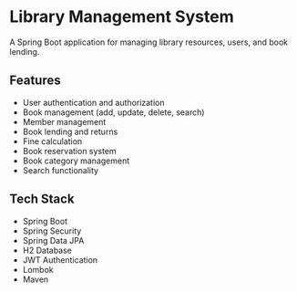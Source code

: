 # Library Management System

A Spring Boot application for managing library resources, users, and book lending.

## Features
- User authentication and authorization
- Book management (add, update, delete, search)
- Member management
- Book lending and returns
- Fine calculation
- Book reservation system
- Book category management
- Search functionality

## Tech Stack
- Spring Boot
- Spring Security
- Spring Data JPA
- H2 Database
- JWT Authentication
- Lombok
- Maven 